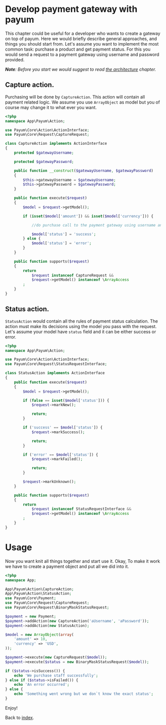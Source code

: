 # Develop payment gateway with payum

This chapter could be useful for a developer who wants to create a gateway on top of payum.
Here we would briefly describe general approaches, and things you should start from.
Let's assume you want to implement the most common task: purchase a product and get payment status.
For this you would send a request to a payment gateway using username and password provided.

_**Note**: Before you start we would suggest to read [the architecture](the-architecture.md) chapter._

## Capture action.

Purchasing will be done by `CaptureAction`. This action will contain all payment related logic.
We assume you use `ArrayObject` as model but you of course may change it to what ever you want.

```php
<?php
namespace App\Payum\Action;

use Payum\Core\Action\ActionInterface;
use Payum\Core\Request\CaptureRequest;

class CaptureAction implements ActionInterface
{
    protected $gatewayUsername;

    protected $gatewayPassword;

    public function __construct($gatewayUsername, $gatewayPassword)
    {
        $this->gatewayUsername = $gatewayUsername;
        $this->gatewayPassword = $gatewayPassword;
    }

    public function execute($request)
    {
        $model = $request->getModel();

        if (isset($model['amount']) && isset($model['currency'])) {

            //do purchase call to the payment gateway using username and password.

            $model['status'] = 'success';
        } else {
            $model['status'] = 'error';
        }
    }

    public function supports($request)
    {
        return
            $request instanceof CaptureRequest &&
            $request->getModel() instanceof \ArrayAccess
        ;
    }
}
```

## Status action.

`StatusAction` would contain all the rules of payment status calculation.
The action must make its decisions using the model you pass with the request.
Let's assume your model have `status` field and it can be either success or error.

```php
<?php
namespace App\Payum\Action;

use Payum\Core\Action\ActionInterface;
use Payum\Core\Request\StatusRequestInterface;

class StatusAction implements ActionInterface
{
    public function execute($request)
    {
        $model = $request->getModel();

        if (false == isset($model['status'])) {
            $request->markNew();

            return;
        }

        if ('success' == $model['status']) {
            $request->markSuccess();

            return;
        }

        if ('error' == $model['status']) {
            $request->markFailed();

            return;
        }

        $request->markUnknown();
    }

    public function supports($request)
    {
        return
            $request instanceof StatusRequestInterface &&
            $request->getModel() instanceof \ArrayAccess
        ;
    }
}
```

# Usage

Now you want knit all things together and start use it. Okay,
To make it work we have to create a payment object and put all we did into it.

```php
<?php
namespace App;

App\Payum\Action\CaptureAction;
App\Payum\Action\StatusAction;
use Payum\Core\Payment;
use Payum\Core\Request\CaptureRequest;
use Payum\Core\Request\BinaryMaskStatusRequest;

$payment = new Payment;
$payment->addAction(new CaptureAction('aUsername', 'aPassword'));
$payment->addAction(new StatusAction);

$model = new ArrayObject(array(
    'amount' => 10,
    'currency' => 'USD',
));

$payment->execute(new CaptureRequest($model));
$payment->execute($status = new BinaryMaskStatusRequest($model));

if ($status->isSuccess()) {
    echo 'We purchase staff successfully';
} else if ($status->isFailed()) {
    echo 'An error occurred';
} else {
    echo 'Something went wrong but we don`t know the exact status';
}
```

Enjoy!

Back to [index](index.md).
